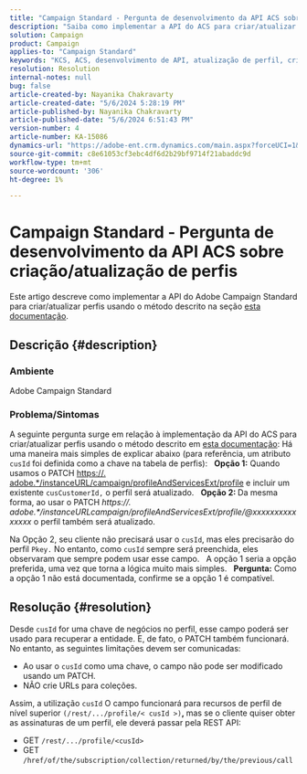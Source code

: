 ```yaml
---
title: "Campaign Standard - Pergunta de desenvolvimento da API ACS sobre criação/atualização de perfis"
description: "Saiba como implementar a API do ACS para criar/atualizar perfis usando a chave de negócios PATCH e cusId, conforme descrito na documentação."
solution: Campaign
product: Campaign
applies-to: "Campaign Standard"
keywords: "KCS, ACS, desenvolvimento de API, atualização de perfil, criação de perfil, padrão de campanha"
resolution: Resolution
internal-notes: null
bug: false
article-created-by: Nayanika Chakravarty
article-created-date: "5/6/2024 5:28:19 PM"
article-published-by: Nayanika Chakravarty
article-published-date: "5/6/2024 6:51:43 PM"
version-number: 4
article-number: KA-15086
dynamics-url: "https://adobe-ent.crm.dynamics.com/main.aspx?forceUCI=1&pagetype=entityrecord&etn=knowledgearticle&id=826c6205-ce0b-ef11-9f8a-6045bd0065b6"
source-git-commit: c8e61053cf3ebc4df6d2b29bf9714f21abaddc9d
workflow-type: tm+mt
source-wordcount: '306'
ht-degree: 1%

---
```


# Campaign Standard - Pergunta de desenvolvimento da API ACS sobre criação/atualização de perfis


Este artigo descreve como implementar a API do Adobe Campaign Standard para criar/atualizar perfis usando o método descrito na seção [esta documentação](https://experienceleague.adobe.com/docs/campaign-standard/using/working-with-apis/managing-profiles/updating-profiles.html?lang=en).

## Descrição {#description}


### Ambiente

Adobe Campaign Standard

### Problema/Sintomas

A seguinte pergunta surge em relação à implementação da API do ACS para criar/atualizar perfis usando o método descrito em [esta documentação](https://experienceleague.adobe.com/docs/campaign-standard/using/working-with-apis/managing-profiles/updating-profiles.html?lang=en): Há uma maneira mais simples de explicar abaixo (para referência, um atributo `cusId` foi definida como a chave na tabela de perfis):
 
<b>Opção 1:</b> Quando usamos o PATCH [https://. adobe.\*/instanceURL/campaign/profileAndServicesExt/profile](https://na01.safelinks.protection.outlook.com/?url=https://mc.adobe.io/unilever-mkt-stage1/campaign/profileAndServicesExt/profile&amp;amp;data=02%7c01%7c%7c7ae64aa57f294ebc9d7d08d4bd48ea2f%7cfa7b1b5a7b34438794aed2c178decee1%7c0%7c0%7c636341568263078022&amp;amp;sdata=EVqAIvzLyFYiHf18eFGtnFm9ya/lLg2YfH5T3xer/9E%3D&amp;amp;reserved=0) e incluir um existente `cusCustomerId,` o perfil será atualizado.
 
<b>Opção 2: </b>Da mesma forma, ao usar o PATCH *https://. adobe.\*/instanceURLcampaign/profileAndServicesExt/profile/@xxxxxxxxxxxxxxx* o perfil também será atualizado.

Na Opção 2, seu cliente não precisará usar o `cusId`, mas eles precisarão do perfil `Pkey.` No entanto, como `cusId` sempre será preenchida, eles observaram que sempre podem usar esse campo.
 
A opção 1 seria a opção preferida, uma vez que torna a lógica muito mais simples.
 
<b>Pergunta:</b> Como a opção 1 não está documentada, confirme se a opção 1 é compatível.


## Resolução {#resolution}


Desde `cusId` for uma chave de negócios no perfil, esse campo poderá ser usado para recuperar a entidade. E, de fato, o PATCH também funcionará. No entanto, as seguintes limitações devem ser comunicadas:

- Ao usar o `cusId` como uma chave, o campo não pode ser modificado usando um PATCH.
- NÃO crie URLs para coleções.


Assim, a utilização `cusId` O campo funcionará para recursos de perfil de nível superior `(/rest/.../profile/< cusId >)`<b>, </b>mas se o cliente quiser obter as assinaturas de um perfil, ele deverá passar pela REST API:

- GET `/rest/.../profile/<cusId>`
- GET `/href/of/the/subscription/collection/returned/by/the/previous/call`


